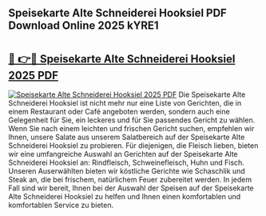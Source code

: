 ## Speisekarte Alte Schneiderei Hooksiel PDF Download Online 2025 kYRE1

# <h2><a href="http://gc85xfh.nevu.top/?p=Speisekarte+Alte+Schneiderei+Hooksiel">🔗 👉🔴 Speisekarte Alte Schneiderei Hooksiel 2025 PDF</a></h2>

[![Speisekarte Alte Schneiderei Hooksiel 2025 PDF](https://i.imgur.com/dBaPXMq.png)](http://gc85xfh.nevu.top/?p=Speisekarte+Alte+Schneiderei+Hooksiel)
Die Speisekarte Alte Schneiderei Hooksiel ist nicht mehr nur eine Liste von Gerichten, die in einem Restaurant oder Café angeboten werden, sondern auch eine Gelegenheit für Sie, ein leckeres und für Sie passendes Gericht zu wählen. Wenn Sie nach einem leichten und frischen Gericht suchen, empfehlen wir Ihnen, unsere Salate aus unserem Salatbereich auf der Speisekarte Alte Schneiderei Hooksiel zu probieren. Für diejenigen, die Fleisch lieben, bieten wir eine umfangreiche Auswahl an Gerichten auf der Speisekarte Alte Schneiderei Hooksiel an: Rindfleisch, Schweinefleisch, Huhn und Fisch. Unseren Auserwählten bieten wir köstliche Gerichte wie Schaschlik und Steak an, die bei frischem, natürlichem Feuer zubereitet werden. In jedem Fall sind wir bereit, Ihnen bei der Auswahl der Speisen auf der Speisekarte Alte Schneiderei Hooksiel zu helfen und Ihnen einen komfortablen und komfortablen Service zu bieten.
